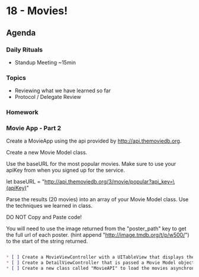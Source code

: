 # 18 - Movies!
## Agenda

### Daily Rituals

* Standup Meeting ~15min

### Topics
* Reviewing what we have learned so far
* Protocol / Delegate Review

### Homework 
### Movie App - Part 2

Create a MovieApp using the api provided by http://api.themoviedb.org.

Create a new Movie Model class.

Use the baseURL for the most popular movies. Make sure to use your apiKey from when you signed up for the service.

let baseURL = "http://api.themoviedb.org/3/movie/popular?api_key=\(apiKey)"

Parse the results (20 movies) into an array of your Movie Model class. Use the techniques we learned in class.

DO NOT Copy and Paste code!

You will need to use the image returned from the "poster_path" key to get the full url of each poster. (hint append "http://image.tmdb.org/t/p/w500/") to the start of the string returned.

```markdown

* [ ] Create a MovieViewController with a UITableView that displays the poster image and the name of the movies.
* [ ] Create a DetailViewController that is passed a Movie Model object and display a detailed view of the Movie.
* [ ] Create a new class called "MovieAPI" to load the movies asynchronously. Pass the full array of movies to the MovieViewController to display.
```

